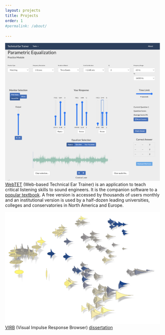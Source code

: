 ```yaml
---
layout: projects
title: Projects
order: 1
#permalink: /about/

---
```



<a href="https://webtet.net/" class="small-image">![webtet](images/webtet.png)</a>  [WebTET](https://webtet.net/) (Web-based Technical Ear Trainer) is an application to teach critical listening skills to sound engineers. It is the companion software to a [popular textbook](https://www.amazon.com/Production-Critical-Listening-Engineering-Presents/dp/1138845949). A free version is accessed by thousands of users monthly and an institutional version is used by a half-dozen leading universities, colleges and conservatories in North America and Europe.    
  
    


<a href="https://virb.herokuapp.com/">![webtet](images/virb.png)</a>  [VIRB](https://virb.herokuapp.com/) (Visual Impulse Response Browser)   [dissertation](/images/DHB_dissertation.pdf)
